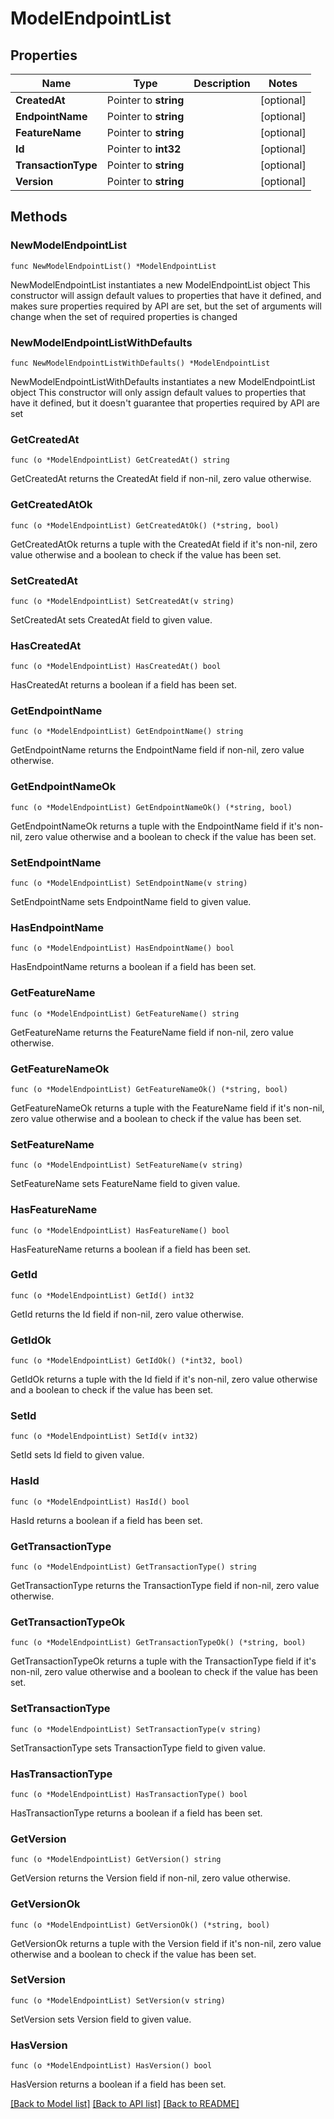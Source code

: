 # ModelEndpointList

## Properties

Name | Type | Description | Notes
------------ | ------------- | ------------- | -------------
**CreatedAt** | Pointer to **string** |  | [optional] 
**EndpointName** | Pointer to **string** |  | [optional] 
**FeatureName** | Pointer to **string** |  | [optional] 
**Id** | Pointer to **int32** |  | [optional] 
**TransactionType** | Pointer to **string** |  | [optional] 
**Version** | Pointer to **string** |  | [optional] 

## Methods

### NewModelEndpointList

`func NewModelEndpointList() *ModelEndpointList`

NewModelEndpointList instantiates a new ModelEndpointList object
This constructor will assign default values to properties that have it defined,
and makes sure properties required by API are set, but the set of arguments
will change when the set of required properties is changed

### NewModelEndpointListWithDefaults

`func NewModelEndpointListWithDefaults() *ModelEndpointList`

NewModelEndpointListWithDefaults instantiates a new ModelEndpointList object
This constructor will only assign default values to properties that have it defined,
but it doesn't guarantee that properties required by API are set

### GetCreatedAt

`func (o *ModelEndpointList) GetCreatedAt() string`

GetCreatedAt returns the CreatedAt field if non-nil, zero value otherwise.

### GetCreatedAtOk

`func (o *ModelEndpointList) GetCreatedAtOk() (*string, bool)`

GetCreatedAtOk returns a tuple with the CreatedAt field if it's non-nil, zero value otherwise
and a boolean to check if the value has been set.

### SetCreatedAt

`func (o *ModelEndpointList) SetCreatedAt(v string)`

SetCreatedAt sets CreatedAt field to given value.

### HasCreatedAt

`func (o *ModelEndpointList) HasCreatedAt() bool`

HasCreatedAt returns a boolean if a field has been set.

### GetEndpointName

`func (o *ModelEndpointList) GetEndpointName() string`

GetEndpointName returns the EndpointName field if non-nil, zero value otherwise.

### GetEndpointNameOk

`func (o *ModelEndpointList) GetEndpointNameOk() (*string, bool)`

GetEndpointNameOk returns a tuple with the EndpointName field if it's non-nil, zero value otherwise
and a boolean to check if the value has been set.

### SetEndpointName

`func (o *ModelEndpointList) SetEndpointName(v string)`

SetEndpointName sets EndpointName field to given value.

### HasEndpointName

`func (o *ModelEndpointList) HasEndpointName() bool`

HasEndpointName returns a boolean if a field has been set.

### GetFeatureName

`func (o *ModelEndpointList) GetFeatureName() string`

GetFeatureName returns the FeatureName field if non-nil, zero value otherwise.

### GetFeatureNameOk

`func (o *ModelEndpointList) GetFeatureNameOk() (*string, bool)`

GetFeatureNameOk returns a tuple with the FeatureName field if it's non-nil, zero value otherwise
and a boolean to check if the value has been set.

### SetFeatureName

`func (o *ModelEndpointList) SetFeatureName(v string)`

SetFeatureName sets FeatureName field to given value.

### HasFeatureName

`func (o *ModelEndpointList) HasFeatureName() bool`

HasFeatureName returns a boolean if a field has been set.

### GetId

`func (o *ModelEndpointList) GetId() int32`

GetId returns the Id field if non-nil, zero value otherwise.

### GetIdOk

`func (o *ModelEndpointList) GetIdOk() (*int32, bool)`

GetIdOk returns a tuple with the Id field if it's non-nil, zero value otherwise
and a boolean to check if the value has been set.

### SetId

`func (o *ModelEndpointList) SetId(v int32)`

SetId sets Id field to given value.

### HasId

`func (o *ModelEndpointList) HasId() bool`

HasId returns a boolean if a field has been set.

### GetTransactionType

`func (o *ModelEndpointList) GetTransactionType() string`

GetTransactionType returns the TransactionType field if non-nil, zero value otherwise.

### GetTransactionTypeOk

`func (o *ModelEndpointList) GetTransactionTypeOk() (*string, bool)`

GetTransactionTypeOk returns a tuple with the TransactionType field if it's non-nil, zero value otherwise
and a boolean to check if the value has been set.

### SetTransactionType

`func (o *ModelEndpointList) SetTransactionType(v string)`

SetTransactionType sets TransactionType field to given value.

### HasTransactionType

`func (o *ModelEndpointList) HasTransactionType() bool`

HasTransactionType returns a boolean if a field has been set.

### GetVersion

`func (o *ModelEndpointList) GetVersion() string`

GetVersion returns the Version field if non-nil, zero value otherwise.

### GetVersionOk

`func (o *ModelEndpointList) GetVersionOk() (*string, bool)`

GetVersionOk returns a tuple with the Version field if it's non-nil, zero value otherwise
and a boolean to check if the value has been set.

### SetVersion

`func (o *ModelEndpointList) SetVersion(v string)`

SetVersion sets Version field to given value.

### HasVersion

`func (o *ModelEndpointList) HasVersion() bool`

HasVersion returns a boolean if a field has been set.


[[Back to Model list]](../README.md#documentation-for-models) [[Back to API list]](../README.md#documentation-for-api-endpoints) [[Back to README]](../README.md)


